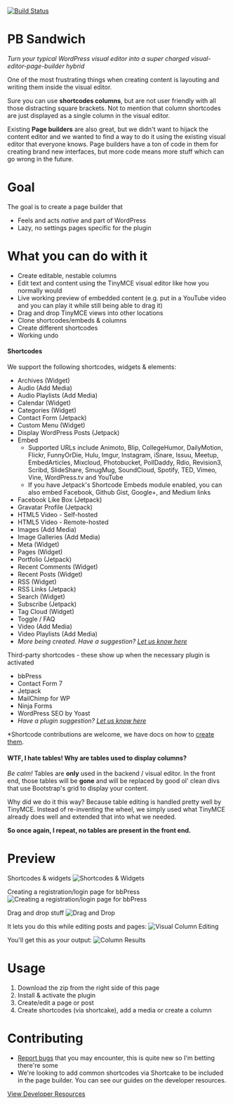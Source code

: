 [![Build Status](https://travis-ci.org/gambitph/Page-Builder-Sandwich.svg?branch=master)](https://travis-ci.org/gambitph/Page-Builder-Sandwich)

# PB Sandwich
*Turn your typical WordPress visual editor into a super charged visual-editor-page-builder hybrid*

One of the most frustrating things when creating content is layouting and writing them inside the visual editor.

Sure you can use **shortcodes columns**, but are not user friendly with all those distracting square brackets. Not to mention that column shortcodes are just displayed as a single column in the visual editor.

Existing **Page builders** are also great, but we didn't want to hijack the content editor and we wanted to find a way to do it using the existing visual editor that everyone knows. Page builders have a ton of code in them for creating brand new interfaces, but more code means more stuff which can go wrong in the future.

# Goal

The goal is to create a page builder that
* Feels and acts *native* and part of WordPress
* Lazy, no settings pages specific for the plugin

# What you can do with it

* Create editable, nestable columns
* Edit text and content using the TinyMCE visual editor like how you normally would
* Live working preview of embedded content (e.g. put in a YouTube video and you can play it while still being able to drag it)
* Drag and drop TinyMCE views into other locations
* Clone shortcodes/embeds & columns
* Create different shortcodes
* Working undo

#### Shortcodes

We support the following shortcodes, widgets & elements:

* Archives (Widget)
* Audio (Add Media)
* Audio Playlists (Add Media)
* Calendar (Widget)
* Categories (Widget)
* Contact Form (Jetpack)
* Custom Menu (Widget)
* Display WordPress Posts (Jetpack)
* Embed
	* Supported URLs include Animoto, Blip, CollegeHumor, DailyMotion, Flickr, FunnyOrDie, Hulu, Imgur, Instagram, iSnare, Issuu, Meetup, EmbedArticles, Mixcloud, Photobucket, PollDaddy, Rdio, Revision3, Scribd, SlideShare, SmugMug, SoundCloud, Spotify, TED, Vimeo, Vine, WordPress.tv and YouTube
	* If you have Jetpack's Shortcode Embeds module enabled, you can also embed Facebook, Github Gist, Google+, and Medium links
* Facebook Like Box (Jetpack)
* Gravatar Profile (Jetpack)
* HTML5 Video - Self-hosted
* HTML5 Video - Remote-hosted
* Images (Add Media)
* Image Galleries (Add Media)
* Meta (Widget)
* Pages (Widget)
* Portfolio (Jetpack)
* Recent Comments (Widget)
* Recent Posts (Widget)
* RSS (Widget)
* RSS Links (Jetpack)
* Search (Widget)
* Subscribe (Jetpack)
* Tag Cloud (Widget)
* Toggle / FAQ
* Video (Add Media)
* Video Playlists (Add Media)
* *More being created. Have a suggestion? [Let us know here](https://github.com/gambitph/Page-Builder-Sandwich/issues/new)*

Third-party shortcodes - these show up when the necessary plugin is activated

* bbPress
* Contact Form 7
* Jetpack
* MailChimp for WP
* Ninja Forms
* WordPress SEO by Yoast
* *Have a plugin suggestion? [Let us know here](https://github.com/gambitph/Page-Builder-Sandwich/issues/new)*

*Shortcode contributions are welcome, we have docs on how to [create them](https://github.com/gambitph/Page-Builder-Sandwich/wiki/Creating-a-Shortcode).

#### WTF, I hate tables! Why are tables used to display columns?

*Be calm!* Tables are **only** used in the backend / visual editor. In the front end, those tables will be **gone** and will be replaced by good ol' clean divs that use Bootstrap's grid to display your content.

Why did we do it this way? Because table editing is handled pretty well by TinyMCE. Instead of re-inventing the wheel, we simply used what TinyMCE already does well and extended that into what we needed.

**So once again, I repeat, no tables are present in the front end.**

# Preview

Shortcodes & widgets
![Shortcodes & Widgets](https://raw.githubusercontent.com/gambitph/Page-Builder-Sandwich/master/preview/shortcodes.jpg)

Creating a registration/login page for bbPress
![Creating a registration/login page for bbPress](https://raw.githubusercontent.com/gambitph/Page-Builder-Sandwich/master/preview/bbpress.jpg)

Drag and drop stuff
![Drag and Drop](https://raw.githubusercontent.com/gambitph/Page-Builder-Sandwich/master/preview/drag-and-drop.jpg)

It lets you do this while editing posts and pages:
![Visual Column Editing](https://raw.githubusercontent.com/gambitph/Page-Builder-Sandwich/master/preview/visual-editor.jpg)

You'll get this as your output:
![Column Results](https://raw.githubusercontent.com/gambitph/Page-Builder-Sandwich/master/preview/frontend.jpg)

# Usage

1. Download the zip from the right side of this page
2. Install & activate the plugin
3. Create/edit a page or post
4. Create shortcodes (via shortcake), add a media or create a column

# Contributing

* [Report bugs](https://github.com/gambitph/Page-Builder-Sandwich/issues) that you may encounter, this is quite new so I'm betting there're some
* We're looking to add common shortcodes via Shortcake to be included in the page builder. You can see our guides on the developer resources.

[View Developer Resources](https://github.com/gambitph/Page-Builder-Sandwich/wiki)